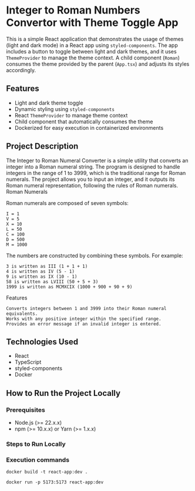 # Integer to Roman Numbers Convertor with Theme Toggle App

This is a simple React application that demonstrates the usage of themes (light and dark mode) in a React app using `styled-components`. The app includes a button to toggle between light and dark themes, and it uses `ThemeProvider` to manage the theme context. A child component (`Roman`) consumes the theme provided by the parent (`App.tsx`) and adjusts its styles accordingly.

## Features

- Light and dark theme toggle
- Dynamic styling using `styled-components`
- React `ThemeProvider` to manage theme context
- Child component that automatically consumes the theme
- Dockerized for easy execution in containerized environments

## Project Description

The Integer to Roman Numeral Converter is a simple utility that converts an integer into a Roman numeral string. The program is designed to handle integers in the range of 1 to 3999, which is the traditional range for Roman numerals. The project allows you to input an integer, and it outputs its Roman numeral representation, following the rules of Roman numerals.
Roman Numerals

Roman numerals are composed of seven symbols:

    I = 1
    V = 5
    X = 10
    L = 50
    C = 100
    D = 500
    M = 1000

The numbers are constructed by combining these symbols. For example:

    3 is written as III (1 + 1 + 1)
    4 is written as IV (5 - 1)
    9 is written as IX (10 - 1)
    58 is written as LVIII (50 + 5 + 3)
    1999 is written as MCMXCIX (1000 + 900 + 90 + 9)

Features

    Converts integers between 1 and 3999 into their Roman numeral equivalents.
    Works with any positive integer within the specified range.
    Provides an error message if an invalid integer is entered.
## Technologies Used

- React
- TypeScript
- styled-components
- Docker



## How to Run the Project Locally

### Prerequisites

- Node.js (>= 22.x.x)
- npm (>= 10.x.x) or Yarn (>= 1.x.x)

### Steps to Run Locally


### Execution commands

```
docker build -t react-app:dev .     
````

```
docker run -p 5173:5173 react-app:dev 
```